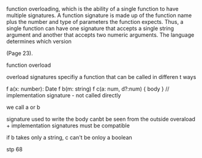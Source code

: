 function overloading, which is the ability of a single function to have multiple signatures. A function signature is made up of the function name plus the number and type of parameters the function expects. Thus, a single function can have one signature that accepts a single string argument and another that accepts two numeric arguments. The language determines which version

(Page 23). 

function overload

overload signatures specifiy a function that can be called in differen t ways

f a(x: number): Date
f b(m: string)
f c(a: num, d?:num) { body }  // implementation signature - not called directly

we call a or b

signature used to write the body canbt be seen from the outside
overaload + implementation signatures must be compatible

if b takes only a string, c can't be onloy a boolean


stp 68